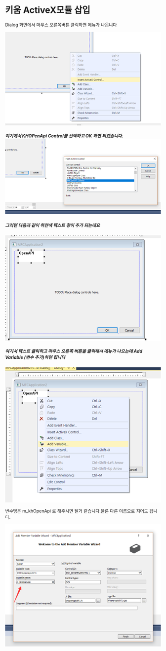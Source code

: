 # 키움 ActiveX모듈 삽입

Dialog 화면에서 마우스 오른쪽버튼 클릭하면 메뉴가 나옵니다

![](/assets/import22.png)

##### 여기에서 KHOPenApi Control를 선택하고 OK 하면 되겠습니다.![](/assets/import23.png)

##### 그러면 다음과 같이 하얀색 텍스트 창이 추가 되는데요

![](/assets/import24.png)

##### 여기서 텍스트 클릭하고 마우스 오른쪽 버튼을 클릭해서 메뉴가 나오는데 Add Variable \(변수 추가\)하면 됩니다

![](/assets/import25.png)

변수명은 m\_khOpenApi 로 해주시면 될거 같습니다.물론 다른 이름으로 지어도 됩니다.

![](/assets/import27.png)

